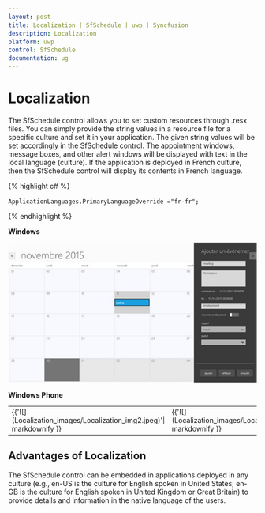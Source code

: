 ```yaml
---
layout: post
title: Localization | SfSchedule | uwp | Syncfusion
description: Localization
platform: uwp
control: SfSchedule
documentation: ug
---
```


# Localization

The SfSchedule control allows you to set custom resources through .resx files. You can simply provide the string values in a resource file for a specific culture and set it in your application. The given string values will be set accordingly in the SfSchedule control. The appointment windows, message boxes, and other alert windows will be displayed with text in the local language (culture). If the application is deployed in French culture, then the SfSchedule control will display its contents in French language.

{% highlight c# %}

	ApplicationLanguages.PrimaryLanguageOverride ="fr-fr";

{% endhighlight %}

**Windows**

![](Localization_images/Localization_img1.jpeg)

**Windows Phone**

<table>
<tr>
<td>
{{'![](Localization_images/Localization_img2.jpeg)'| markdownify }}
</td><td>
{{'![](Localization_images/Localization_img3.jpeg)'| markdownify }}
</td></tr>
</table>

## Advantages of Localization

The SfSchedule control can be embedded in applications deployed in any culture (e.g., en-US is the culture for English spoken in United States; en-GB is the culture for English spoken in United Kingdom or Great Britain) to provide details and information in the native language of the users.

